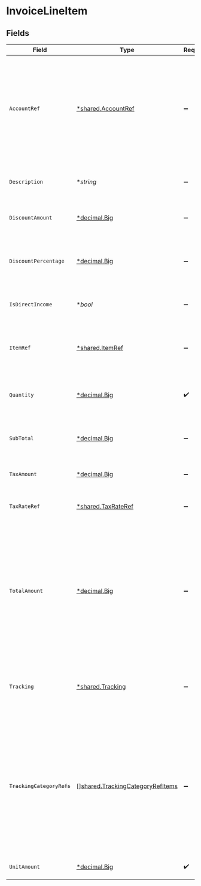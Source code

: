 # InvoiceLineItem


## Fields

| Field                                                                                                                                                                                           | Type                                                                                                                                                                                            | Required                                                                                                                                                                                        | Description                                                                                                                                                                                     |
| ----------------------------------------------------------------------------------------------------------------------------------------------------------------------------------------------- | ----------------------------------------------------------------------------------------------------------------------------------------------------------------------------------------------- | ----------------------------------------------------------------------------------------------------------------------------------------------------------------------------------------------- | ----------------------------------------------------------------------------------------------------------------------------------------------------------------------------------------------- |
| `AccountRef`                                                                                                                                                                                    | [*shared.AccountRef](../../../pkg/models/shared/accountref.md)                                                                                                                                  | :heavy_minus_sign:                                                                                                                                                                              | Data types that reference an account, for example bill and invoice line items, use an accountRef that includes the ID and name of the linked account.                                           |
| `Description`                                                                                                                                                                                   | **string*                                                                                                                                                                                       | :heavy_minus_sign:                                                                                                                                                                              | Friendly name of the goods or services provided.                                                                                                                                                |
| `DiscountAmount`                                                                                                                                                                                | [*decimal.Big](https://pkg.go.dev/github.com/ericlagergren/decimal#Big)                                                                                                                         | :heavy_minus_sign:                                                                                                                                                                              | Numerical value of any discounts applied.                                                                                                                                                       |
| `DiscountPercentage`                                                                                                                                                                            | [*decimal.Big](https://pkg.go.dev/github.com/ericlagergren/decimal#Big)                                                                                                                         | :heavy_minus_sign:                                                                                                                                                                              | Percentage rate (from 0 to 100) of any discounts applied to the unit amount.                                                                                                                    |
| `IsDirectIncome`                                                                                                                                                                                | **bool*                                                                                                                                                                                         | :heavy_minus_sign:                                                                                                                                                                              | The invoice is a direct income if `True`.                                                                                                                                                       |
| `ItemRef`                                                                                                                                                                                       | [*shared.ItemRef](../../../pkg/models/shared/itemref.md)                                                                                                                                        | :heavy_minus_sign:                                                                                                                                                                              | Reference to the product, service type, or inventory item to which the direct cost is linked.                                                                                                   |
| `Quantity`                                                                                                                                                                                      | [*decimal.Big](https://pkg.go.dev/github.com/ericlagergren/decimal#Big)                                                                                                                         | :heavy_check_mark:                                                                                                                                                                              | Number of units of goods or services provided.                                                                                                                                                  |
| `SubTotal`                                                                                                                                                                                      | [*decimal.Big](https://pkg.go.dev/github.com/ericlagergren/decimal#Big)                                                                                                                         | :heavy_minus_sign:                                                                                                                                                                              | Amount of the line, inclusive of discounts but exclusive of tax.                                                                                                                                |
| `TaxAmount`                                                                                                                                                                                     | [*decimal.Big](https://pkg.go.dev/github.com/ericlagergren/decimal#Big)                                                                                                                         | :heavy_minus_sign:                                                                                                                                                                              | Amount of tax for the line.                                                                                                                                                                     |
| `TaxRateRef`                                                                                                                                                                                    | [*shared.TaxRateRef](../../../pkg/models/shared/taxrateref.md)                                                                                                                                  | :heavy_minus_sign:                                                                                                                                                                              | Reference to the tax rate to which the line item is linked.                                                                                                                                     |
| `TotalAmount`                                                                                                                                                                                   | [*decimal.Big](https://pkg.go.dev/github.com/ericlagergren/decimal#Big)                                                                                                                         | :heavy_minus_sign:                                                                                                                                                                              | Total amount of the line, including tax. When pushing invoices to Xero, the total amount is exclusive of tax to allow automatic calculations if a tax rate or tax amount is not specified.      |
| `Tracking`                                                                                                                                                                                      | [*shared.Tracking](../../../pkg/models/shared/tracking.md)                                                                                                                                      | :heavy_minus_sign:                                                                                                                                                                              | Categories, and a project and customer, against which the item is tracked.                                                                                                                      |
| ~~`TrackingCategoryRefs`~~                                                                                                                                                                      | [][shared.TrackingCategoryRefItems](../../../pkg/models/shared/trackingcategoryrefitems.md)                                                                                                     | :heavy_minus_sign:                                                                                                                                                                              | : warning: ** DEPRECATED **: This will be removed in a future release, please migrate away from it as soon as possible.<br/><br/>Reference to the tracking categories to which the line item is linked. |
| `UnitAmount`                                                                                                                                                                                    | [*decimal.Big](https://pkg.go.dev/github.com/ericlagergren/decimal#Big)                                                                                                                         | :heavy_check_mark:                                                                                                                                                                              | Price of each unit of goods or services.                                                                                                                                                        |
